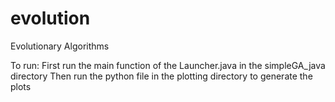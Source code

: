 # evolution
Evolutionary Algorithms

To run:
First run the main function of the Launcher.java in the simpleGA_java directory
Then run the python file in the plotting directory to generate the plots

